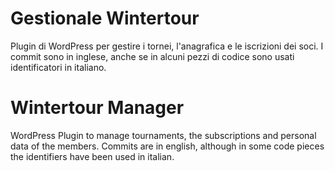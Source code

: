 Gestionale Wintertour
==========

Plugin di WordPress per gestire i tornei, l'anagrafica e le iscrizioni dei soci.
I commit sono in inglese, anche se in alcuni pezzi di codice sono usati identificatori in italiano.

Wintertour Manager
==========

WordPress Plugin to manage tournaments, the subscriptions and personal data of the members.
Commits are in english, although in some code pieces the identifiers have been used in italian.